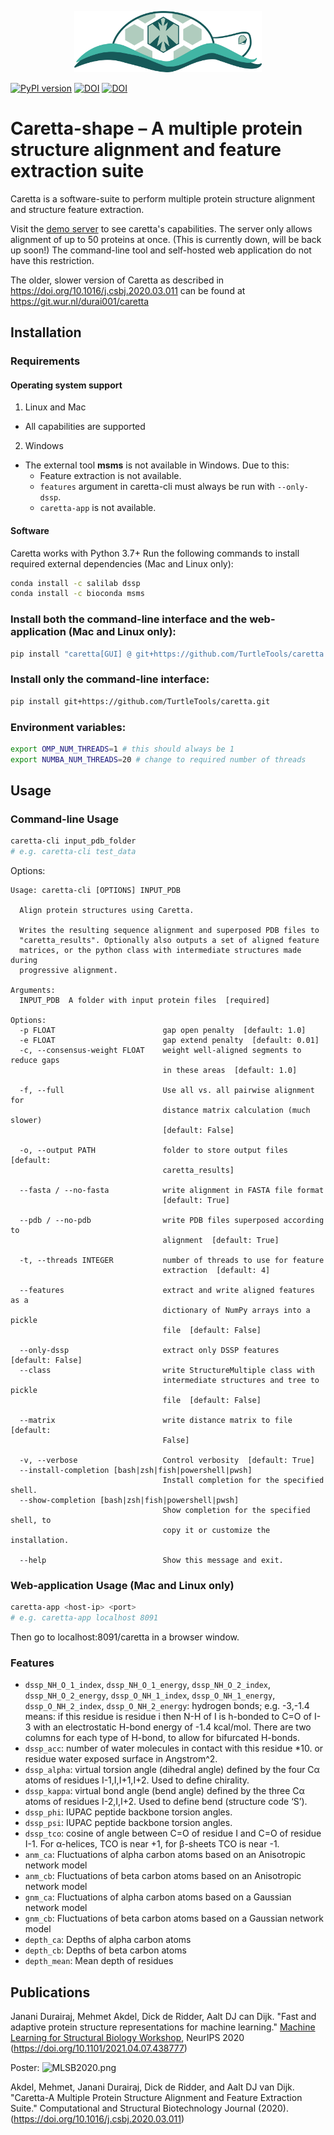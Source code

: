 <p align="center"><img src="https://raw.githubusercontent.com/TurtleTools/caretta/master/caretta_logo.png" width="300" title="Caretta Logo"></p>

[![PyPI version](https://badge.fury.io/py/caretta.svg)](https://badge.fury.io/py/caretta)
[![DOI](https://zenodo.org/badge/doi/10.1016/j.csbj.2020.03.011.svg)](http://dx.doi.org/10.1016/j.csbj.2020.03.011)
[![DOI](https://zenodo.org/badge/doi/10.1101/2021.04.07.438777.svg)](http://dx.doi.org/10.1101/2021.04.07.438777)

# Caretta-shape – A multiple protein structure alignment and feature extraction suite

Caretta is a software-suite to perform multiple protein structure alignment and structure feature extraction.

Visit the [demo server](http://bioinformatics.nl/caretta) to see caretta's capabilities. The server only allows alignment of up to 50 proteins at once. (This is currently down, will be back up soon!)
The command-line tool and self-hosted web application do not have this restriction.

The older, slower version of Caretta as described in https://doi.org/10.1016/j.csbj.2020.03.011 can be found at https://git.wur.nl/durai001/caretta

## Installation

### Requirements
#### Operating system support
1. Linux and Mac
* All capabilities are supported
2. Windows
* The external tool **msms** is not available in Windows. Due to this:
    * Feature extraction is not available.
    * `features` argument in caretta-cli must always be run with `--only-dssp`. 
    * `caretta-app` is not available.

#### Software
Caretta works with Python 3.7+
Run the following commands to install required external dependencies (Mac and Linux only):
```bash
conda install -c salilab dssp
conda install -c bioconda msms
```

### Install both the command-line interface and the web-application (Mac and Linux only):
```bash
pip install "caretta[GUI] @ git+https://github.com/TurtleTools/caretta.git"
```

### Install only the command-line interface:
```bash
pip install git+https://github.com/TurtleTools/caretta.git
```

### Environment variables:
```bash
export OMP_NUM_THREADS=1 # this should always be 1
export NUMBA_NUM_THREADS=20 # change to required number of threads
```

## Usage

### Command-line Usage

```bash
caretta-cli input_pdb_folder
# e.g. caretta-cli test_data  
```

Options:
```
Usage: caretta-cli [OPTIONS] INPUT_PDB

  Align protein structures using Caretta.

  Writes the resulting sequence alignment and superposed PDB files to
  "caretta_results". Optionally also outputs a set of aligned feature
  matrices, or the python class with intermediate structures made during
  progressive alignment.

Arguments:
  INPUT_PDB  A folder with input protein files  [required]

Options:
  -p FLOAT                        gap open penalty  [default: 1.0]
  -e FLOAT                        gap extend penalty  [default: 0.01]
  -c, --consensus-weight FLOAT    weight well-aligned segments to reduce gaps
                                  in these areas  [default: 1.0]

  -f, --full                      Use all vs. all pairwise alignment for
                                  distance matrix calculation (much slower)
                                  [default: False]

  -o, --output PATH               folder to store output files  [default:
                                  caretta_results]

  --fasta / --no-fasta            write alignment in FASTA file format
                                  [default: True]

  --pdb / --no-pdb                write PDB files superposed according to
                                  alignment  [default: True]

  -t, --threads INTEGER           number of threads to use for feature
                                  extraction  [default: 4]

  --features                      extract and write aligned features as a
                                  dictionary of NumPy arrays into a pickle
                                  file  [default: False]

  --only-dssp                     extract only DSSP features  [default: False]
  --class                         write StructureMultiple class with
                                  intermediate structures and tree to pickle
                                  file  [default: False]

  --matrix                        write distance matrix to file  [default:
                                  False]

  -v, --verbose                   Control verbosity  [default: True]
  --install-completion [bash|zsh|fish|powershell|pwsh]
                                  Install completion for the specified shell.
  --show-completion [bash|zsh|fish|powershell|pwsh]
                                  Show completion for the specified shell, to
                                  copy it or customize the installation.

  --help                          Show this message and exit.
```

### Web-application Usage (Mac and Linux only)

```bash
caretta-app <host-ip> <port> 
# e.g. caretta-app localhost 8091
```
Then go to localhost:8091/caretta in a browser window.

### Features

* `dssp_NH_O_1_index`, `dssp_NH_O_1_energy`, `dssp_NH_O_2_index`, `dssp_NH_O_2_energy`, `dssp_O_NH_1_index`, 
  `dssp_O_NH_1_energy`, `dssp_O_NH_2_index`, `dssp_O_NH_2_energy`: hydrogen bonds; e.g. -3,-1.4 means: if this residue is residue i then N-H of I is h-bonded to C=O of I-3 with an
          electrostatic H-bond energy of -1.4 kcal/mol. There are two columns for each type of H-bond, to allow for bifurcated H-bonds.
* `dssp_acc`: number of water molecules in contact with this residue *10. or residue water exposed surface in Angstrom^2.
* `dssp_alpha`: virtual torsion angle (dihedral angle) defined by the four Cα atoms of residues I-1,I,I+1,I+2. Used to define chirality.
* `dssp_kappa`: virtual bond angle (bend angle) defined by the three Cα atoms of residues I-2,I,I+2. Used to define bend (structure code ‘S’).
* `dssp_phi`: IUPAC peptide backbone torsion angles.
* `dssp_psi`: IUPAC peptide backbone torsion angles.
* `dssp_tco`: cosine of angle between C=O of residue I and C=O of residue I-1. For α-helices, TCO is near +1, for β-sheets TCO is near -1.
* `anm_ca`: Fluctuations of alpha carbon atoms based on an Anisotropic network model
* `anm_cb`: Fluctuations of beta carbon atoms based on an Anisotropic network model
* `gnm_ca`: Fluctuations of alpha carbon atoms based on a Gaussian network model
* `gnm_cb`: Fluctuations of beta carbon atoms based on a Gaussian network model
* `depth_ca`: Depths of alpha carbon atoms
* `depth_cb`: Depths of beta carbon atoms
* `depth_mean`: Mean depth of residues


## Publications
Janani Durairaj, Mehmet Akdel, Dick de Ridder, Aalt DJ can Dijk. "Fast and adaptive protein structure representations for machine learning." [Machine Learning for Structural Biology Workshop](mlsb.io), NeurIPS 2020 (https://doi.org/10.1101/2021.04.07.438777)

Poster:
![MLSB2020.png](https://raw.githubusercontent.com/TurtleTools/caretta/master/MLSB2020.png)


Akdel, Mehmet, Janani Durairaj, Dick de Ridder, and Aalt DJ van Dijk. "Caretta-A Multiple Protein Structure Alignment and Feature Extraction Suite." Computational and Structural Biotechnology Journal (2020). (https://doi.org/10.1016/j.csbj.2020.03.011)
